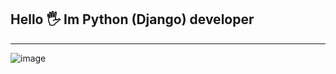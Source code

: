 ## Hello 🖐️ Im Python (Django) developer 
---
![image](https://github.com/RustamovAkrom/RustamovAkrom/assets/152626511/29a3a9a4-e63a-4126-a4a3-81cf0079951f)
